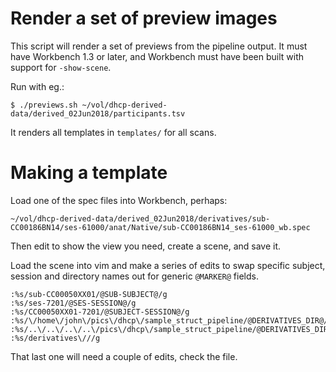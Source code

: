 # Render a set of preview images

This script will render a set of previews from the pipeline output. It must
have Workbench 1.3 or later, and Workbench must have been built with support
for `-show-scene`.

Run with eg.:

```
$ ./previews.sh ~/vol/dhcp-derived-data/derived_02Jun2018/participants.tsv 
```

It renders all templates in `templates/` for all scans.

# Making a template

Load one of the spec files into Workbench, perhaps:

```
~/vol/dhcp-derived-data/derived_02Jun2018/derivatives/sub-CC00186BN14/ses-61000/anat/Native/sub-CC00186BN14_ses-61000_wb.spec
```

Then edit to show the view you need, create a scene, and save it.

Load the scene into vim and make a series of edits to swap specific subject,
session and directory names out for generic `@MARKER@` fields. 

```
:%s/sub-CC00050XX01/@SUB-SUBJECT@/g
:%s/ses-7201/@SES-SESSION@/g
:%s/CC00050XX01-7201/@SUBJECT-SESSION@/g
:%s/\/home\/john\/pics\/dhcp\/sample_struct_pipeline/@DERIVATIVES_DIR@/g
:%s/..\/..\/..\/..\/pics\/dhcp\/sample_struct_pipeline/@DERIVATIVES_DIR@/g
:%s/derivatives\///g
```

That last one will need a couple of edits, check the file.
